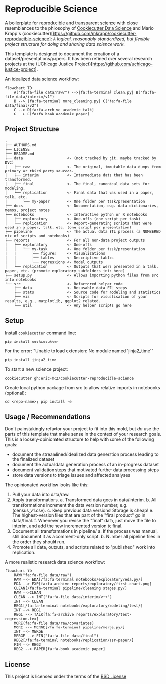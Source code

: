 Reproducible Science
====================

A boilerplate for reproducible and transparent science with close resemblances to the philosophy of [Cookiecutter Data Science](https://github.com/drivendata/cookiecutter-data-science) and Mario Krapp's (cookiecutter)[https://github.com/mkrapp/cookiecutter-reproducible-science]: *A logical, reasonably standardized, but flexible project structure for doing and sharing data science work.*

This template is designed to document the creation of a dataset/presentations/papers. It has been refined over several research projects at the (UChicago Justice Project)[https://github.com/uchicago-justice-project]. 

An idealized data science workflow:

```mermaid
flowchart TD
    A("fa:fa-file data/raw/") -->|fa:fa-terminal clean.py| B("fa:fa-file data/interim/v1")
    B --> |fa:fa-terminal more_cleaning.py| C("fa:fa-file data/final/v2")
    C --> D[fa:fa-archive academic talk]
    C --> E[fa:fa-book academic paper]
```

Project Structure
-----------------

```
.
├── AUTHORS.md
├── LICENSE
├── README.md
├── data                    <- (not tracked by git. maybe tracked by DVC)
│   ├── raw                 <- The original, immutable data dumps from primary or third-party sources.
│   ├── interim             <- Intermediate data that has been transformed.
│   ├── final               <- The final, canonical data sets for modeling.
│   └── replication         <- Final data that was used in a paper, talk, etc.
|       └── my-paper        <- One folder per task/presentation
├── docs                    <- Documentation, e.g. data dictionaries, memos, project notes
├── notebooks               <- Interactive python or R notebooks
│   ├── exploratory         <- One-offs (one script per task)
│   └── replication         <- Report-generating scripts that were used in a paper, talk, etc. (one script per presentation)
├── pipeline                <- The actual data ETL process (a NUMBERED mix of scripts and notebooks)
├── reports                 <- For all non-data project outputs
|   ├── exploratory         <- One-offs
|   |   └── my-task         <- One folder per task/presentation
|   |       ├── figures     <- Visualizations
|   |       ├── tables      <- Descriptive tables
|   |       └── regressions <- Model outputs
│   └── replication         <- Outputs that were presented in a talk, paper, etc. (promote exploratory subfolders into here)
├── setup.py                <- Allows importing python files from src into notebooks
└── src                     <- Refactored helper code
    ├── data                <- Resusable data ETL steps
    ├── stats               <- Source code for modeling and statistics
    ├── viz                 <- Scripts for visualisation of your results, e.g., matplotlib, ggplot2 related.
    └── util                <- Any helper scripts go here
```

Setup
------------
Install `cookiecutter` command line: 

`pip install cookiecutter`    

For the error: "Unable to load extension: No module named 'jinja2_time'"

`pip install jinja2_time`

To start a new science project:

`cookiecutter gh:eric-mc2/cookiecutter-reproducible-science`

Create local python package from src to allow relative imports in notebooks (optional):

`cd <repo-name>; pip install -e`


Usage / Recommendations
------------

Don't painstakingly refactor your project to fit into this mold, but *do* use the
parts of this template that make sense in the context of your research goals.
This is a loosely-opinionated structure to help with some of the following goals:

* document the streamlined/idealized data generation process leading to the finalized dataset
* document the actual data generation process of an in-progress dataset
* document validation steps that motivated further data processing steps
* store data versions to triage issues and affected analyses

The opinionated workflow looks like this:

1. Pull your data into data/raw.
2. Apply transformations. 
    a. Transformed data goes in data/interim.
    b. All transformations increment the data version number, e.g. (census_v1.csv).
    c. Keep previous data versions! Storage is cheap!
    e. The highest-version files that are part of the "final product" go in data/final.
    f. Whenever you revise the "final" data, just move the file to interim, and add the new incremented version to final.
3. Document all transformations in pipeline/
    a. If the process was manual, still document it as a comment-only script.
    b. Number all pipeline files in the order they should run.
4. Promote all data, outputs, and scripts related to "published" work into replication.

A more realistic research data science workflow:

```mermaid
flowchart TD
    RAW("fa:fa-file data/raw")
    RAW --> EDA[/fa:fa-terminal notebooks/exploratory/eda.py/]
    EDA --> EXP[fa:fa-archive reports/exploratory/first-chart.png]
    CLEAN[/fa:fa-terminal pipeline/cleaning stages.py/]
    RAW -->CLEAN
    CLEAN --> INT("fa:fa-file data/interim/v++")
    INT --> CLEAN
    REG1[/fa:fa-terminal notebooks/exploratory/modeling/test/]
    INT --> REG1
    REG1 --> TALK[fa:fa-archive reports/exploratory/test-regression.tex]
    MORE(fa:fa-file data/raw/covariates)
    MORE --> MERGE[/fa:fa-terminal pipeline/merge.py/]
    INT --> MERGE
    MERGE --> FIN("fa:fa-file data/final")
    REG2[/fa:fa-terminal notebooks/replication/asr-paper/]
    FIN --> REG2
    REG2 --> PAPER[fa:fa-book academic paper]
```

License
-------
This project is licensed under the terms of the [BSD License](/LICENSE)
